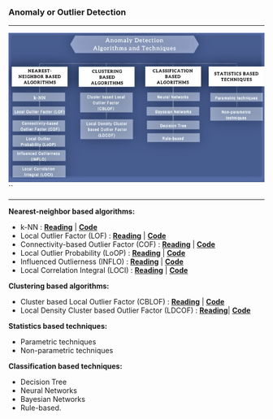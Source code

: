 ### Anomaly or Outlier Detection 

---

![](https://github.com/ashishpatel26/Anomaly-or-Outlier-Detection/blob/master/anomaly-detection-algorithms.jpg)``

---

**Nearest-neighbor based algorithms:**

- k-NN : [**Reading**](https://towardsdatascience.com/anomaly-detection-with-pyod-b523fc47db9) | **[Code](https://pyod.readthedocs.io/en/latest/example.html)**
- Local Outlier Factor (LOF) : [**Reading**](https://medium.com/@prateek.uohyd/how-to-detect-an-outlier-point-through-the-local-outlier-factor-lof-in-the-data-set-2f2e287ff19b) | [**Code**](https://github.com/ARAPIL/Credit-Card-Fraud-Detection)
- Connectivity-based Outlier Factor (COF) : **[Reading](http://machinelearningstories.blogspot.com/2018/09/connectivity-based-outlier-detection.html#targetText=It%20is%20an%20improved%20version,(local%20outlier%20factor)%20technique.&targetText=The%20idea%20of%20Connectivity%20based,COF%20of%20the%20data%20point.)** | **[Code](https://github.com/yzhao062/pyod/blob/master/examples/compare_all_models.py)**
- Local Outlier Probability (LoOP) : **[Reading](https://en.wikipedia.org/wiki/Local_outlier_factor)** | **[Code](https://github.com/yzhao062/pyod/blob/6c68a957bf7f611f4c800ee493dcd5cc973facf3/notebooks/Compare%20All%20Models.ipynb)**
- Influenced Outlierness (INFLO) : **[Reading](http://ethesis.nitrkl.ac.in/5130/1/109CS0195.pdf)** |  **[Code](https://github.com/yzhao062/pyod/blob/6c68a957bf7f611f4c800ee493dcd5cc973facf3/notebooks/Compare%20All%20Models.ipynb)**
- Local Correlation Integral (LOCI) : **[Reading](http://www.cs.cmu.edu/~christos/PUBLICATIONS/icde03-loci-tr.pdf)** | **[Code](https://github.com/yzhao062/pyod/blob/6c68a957bf7f611f4c800ee493dcd5cc973facf3/notebooks/Compare%20All%20Models.ipynb)**

**Clustering based algorithms:**

- Cluster based Local Outlier Factor (CBLOF) : **[Reading](http://citeseerx.ist.psu.edu/viewdoc/download?doi=10.1.1.20.4242&rep=rep1&type=pdf)** | **[Code](https://github.com/yzhao062/pyod/blob/6c68a957bf7f611f4c800ee493dcd5cc973facf3/notebooks/Compare%20All%20Models.ipynb)**
- Local Density Cluster based Outlier Factor (LDCOF) :  **[Reading](https://www.goldiges.de/publications/Anomaly_Detection_Algorithms_for_RapidMiner.pdf)**| **[Code](https://github.com/yzhao062/pyod/blob/6c68a957bf7f611f4c800ee493dcd5cc973facf3/notebooks/Compare%20All%20Models.ipynb)**

**Statistics based techniques:**

- Parametric techniques
- Non-parametric techniques

**Classification based techniques:**

- Decision Tree
- Neural Networks
- Bayesian Networks
- Rule-based.

